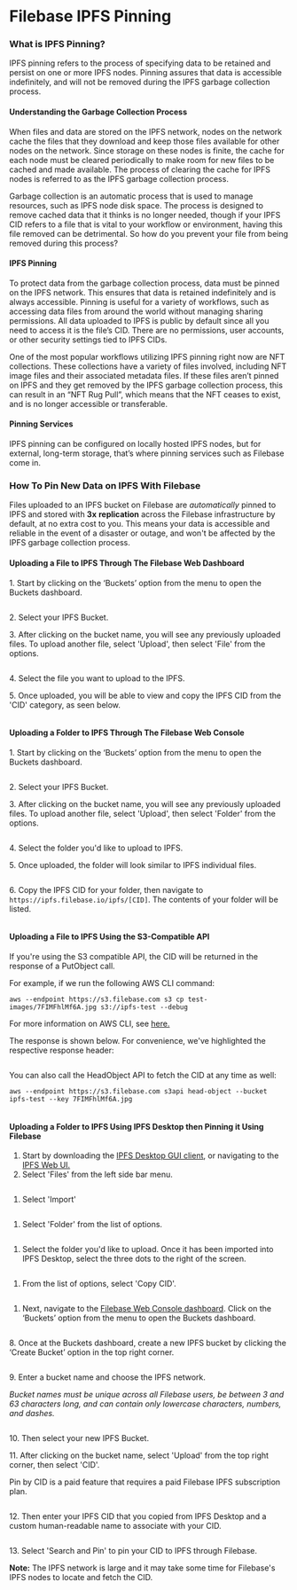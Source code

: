 # Filebase IPFS Pinning

### What is IPFS Pinning? <a href="#what-is-ipfs-pinning" id="what-is-ipfs-pinning"></a>

IPFS pinning refers to the process of specifying data to be retained and persist on one or more IPFS nodes. Pinning assures that data is accessible indefinitely, and will not be removed during the IPFS garbage collection process.

#### Understanding the Garbage Collection Process <a href="#understanding-the-garbage-collection-process" id="understanding-the-garbage-collection-process"></a>

When files and data are stored on the IPFS network, nodes on the network cache the files that they download and keep those files available for other nodes on the network. Since storage on these nodes is finite, the cache for each node must be cleared periodically to make room for new files to be cached and made available. The process of clearing the cache for IPFS nodes is referred to as the IPFS garbage collection process.

Garbage collection is an automatic process that is used to manage resources, such as IPFS node disk space. The process is designed to remove cached data that it thinks is no longer needed, though if your IPFS CID refers to a file that is vital to your workflow or environment, having this file removed can be detrimental. So how do you prevent your file from being removed during this process?

#### IPFS Pinning <a href="#ipfs-pinning" id="ipfs-pinning"></a>

To protect data from the garbage collection process, data must be pinned on the IPFS network. This ensures that data is retained indefinitely and is always accessible. Pinning is useful for a variety of workflows, such as accessing data files from around the world without managing sharing permissions. All data uploaded to IPFS is public by default since all you need to access it is the file’s CID. There are no permissions, user accounts, or other security settings tied to IPFS CIDs.

One of the most popular workflows utilizing IPFS pinning right now are NFT collections. These collections have a variety of files involved, including NFT image files and their associated metadata files. If these files aren’t pinned on IPFS and they get removed by the IPFS garbage collection process, this can result in an “NFT Rug Pull”, which means that the NFT ceases to exist, and is no longer accessible or transferable.

#### Pinning Services <a href="#pinning-services" id="pinning-services"></a>

IPFS pinning can be configured on locally hosted IPFS nodes, but for external, long-term storage, that’s where pinning services such as Filebase come in.

### How To Pin New Data on IPFS With Filebase <a href="#how-to-pin-new-data-on-ipfs-with-filebase" id="how-to-pin-new-data-on-ipfs-with-filebase"></a>

Files uploaded to an IPFS bucket on Filebase are _automatically_ pinned to IPFS and stored with **3x** **replication** across the Filebase infrastructure by default, at no extra cost to you. This means your data is accessible and reliable in the event of a disaster or outage, and won't be affected by the IPFS garbage collection process.

#### Uploading a File to IPFS Through The Filebase Web Dashboard <a href="#uploading-a-file-to-ipfs-through-the-filebase-web-dashboard" id="uploading-a-file-to-ipfs-through-the-filebase-web-dashboard"></a>

1\. Start by clicking on the ‘Buckets’ option from the menu to open the Buckets dashboard.

<figure><img src="https://docs.filebase.com/~gitbook/image?url=https%3A%2F%2F3861818989-files.gitbook.io%2F%7E%2Ffiles%2Fv0%2Fb%2Fgitbook-x-prod.appspot.com%2Fo%2Fspaces%252F-Lyjw7dWpiQtUFDa1pO0%252Fuploads%252FOPmPz12qis80U53ofzks%252FFilebase___Decentralized_Storage_Made_Easy.png%3Falt%3Dmedia%26token%3D466cecae-ac7f-4a57-b467-68d3a0c1b2af&#x26;width=768&#x26;dpr=4&#x26;quality=100&#x26;sign=4be207adb071e913ac8b7882dfd8b3a057d0fad36d102c7616540eab802e60c4" alt=""><figcaption></figcaption></figure>

2\. Select your IPFS Bucket.

3\. After clicking on the bucket name, you will see any previously uploaded files. To upload another file, select 'Upload', then select 'File' from the options.

<figure><img src="https://docs.filebase.com/~gitbook/image?url=https%3A%2F%2F3861818989-files.gitbook.io%2F%7E%2Ffiles%2Fv0%2Fb%2Fgitbook-x-prod.appspot.com%2Fo%2Fspaces%252F-Lyjw7dWpiQtUFDa1pO0%252Fuploads%252FqFGgqyCetcSx9mdL892q%252FFilebase___Decentralized_Storage_Made_Easy.png%3Falt%3Dmedia%26token%3Db197232a-9034-4947-b012-7420ba20d780&#x26;width=768&#x26;dpr=4&#x26;quality=100&#x26;sign=948a10819b227824e963b8b80686ff6d35c51beeed613156fcaddc2666c6b144" alt=""><figcaption></figcaption></figure>

4\. Select the file you want to upload to the IPFS.

5\. Once uploaded, you will be able to view and copy the IPFS CID from the 'CID' category, as seen below.

<figure><img src="https://docs.filebase.com/~gitbook/image?url=https%3A%2F%2F3861818989-files.gitbook.io%2F%7E%2Ffiles%2Fv0%2Fb%2Fgitbook-x-prod.appspot.com%2Fo%2Fspaces%252F-Lyjw7dWpiQtUFDa1pO0%252Fuploads%252F9ofAK5zugVY1TQsbNE6K%252FFilebase___Decentralized_Storage_Made_Easy.png%3Falt%3Dmedia%26token%3D4420bac7-30b5-4b90-b930-27108b6fae9d&#x26;width=768&#x26;dpr=4&#x26;quality=100&#x26;sign=9d5ff6c14d17587d43cad8be76c2b22c8ffb987c2f26e066b19acefeb923b9a1" alt=""><figcaption></figcaption></figure>

#### Uploading a Folder to IPFS Through The Filebase Web Console <a href="#uploading-a-folder-to-ipfs-through-the-filebase-web-console" id="uploading-a-folder-to-ipfs-through-the-filebase-web-console"></a>

1\. Start by clicking on the ‘Buckets’ option from the menu to open the Buckets dashboard.

<figure><img src="https://docs.filebase.com/~gitbook/image?url=https%3A%2F%2F3861818989-files.gitbook.io%2F%7E%2Ffiles%2Fv0%2Fb%2Fgitbook-x-prod.appspot.com%2Fo%2Fspaces%252F-Lyjw7dWpiQtUFDa1pO0%252Fuploads%252FOPmPz12qis80U53ofzks%252FFilebase___Decentralized_Storage_Made_Easy.png%3Falt%3Dmedia%26token%3D466cecae-ac7f-4a57-b467-68d3a0c1b2af&#x26;width=768&#x26;dpr=4&#x26;quality=100&#x26;sign=4be207adb071e913ac8b7882dfd8b3a057d0fad36d102c7616540eab802e60c4" alt=""><figcaption></figcaption></figure>

2\. Select your IPFS Bucket.

3\. After clicking on the bucket name, you will see any previously uploaded files. To upload another file, select 'Upload', then select 'Folder' from the options.

<figure><img src="https://docs.filebase.com/~gitbook/image?url=https%3A%2F%2F3861818989-files.gitbook.io%2F%7E%2Ffiles%2Fv0%2Fb%2Fgitbook-x-prod.appspot.com%2Fo%2Fspaces%252F-Lyjw7dWpiQtUFDa1pO0%252Fuploads%252FihyJw4JoOmlnnwknZ3Bp%252FFilebase___Decentralized_Storage_Made_Easy.png%3Falt%3Dmedia%26token%3Dd4dd8677-1239-425c-a814-91bba40ca32a&#x26;width=768&#x26;dpr=4&#x26;quality=100&#x26;sign=01e2bdf6df6cb2975fc8d1860c60938b993976fc4ca82b624ea740285ef510b1" alt=""><figcaption></figcaption></figure>

4\. Select the folder you'd like to upload to IPFS.

5\. Once uploaded, the folder will look similar to IPFS individual files.

<figure><img src="https://docs.filebase.com/~gitbook/image?url=https%3A%2F%2F3861818989-files.gitbook.io%2F%7E%2Ffiles%2Fv0%2Fb%2Fgitbook-x-prod.appspot.com%2Fo%2Fspaces%252F-Lyjw7dWpiQtUFDa1pO0%252Fuploads%252Fic587flpBOeqbsH41bev%252FFilebase___Decentralized_Storage_Made_Easy.png%3Falt%3Dmedia%26token%3Db50e1c96-2d97-403f-8cc8-b144ccad9274&#x26;width=768&#x26;dpr=4&#x26;quality=100&#x26;sign=463085f90bd8ade02913f78094313a68b292c7263d97e5f009ff65c12582ee95" alt=""><figcaption></figcaption></figure>

6\. Copy the IPFS CID for your folder, then navigate to `https://ipfs.filebase.io/ipfs/[CID]`. The contents of your folder will be listed.

<figure><img src="https://docs.filebase.com/~gitbook/image?url=https%3A%2F%2F3861818989-files.gitbook.io%2F%7E%2Ffiles%2Fv0%2Fb%2Fgitbook-x-prod.appspot.com%2Fo%2Fspaces%252F-Lyjw7dWpiQtUFDa1pO0%252Fuploads%252FeoOwDyMm9Vi4MtN7TgbH%252F_ipfs_QmbDerU94JSSzVbqmyrsEkFam3GQpjSDa9Wm1qnaB27t2Z.png%3Falt%3Dmedia%26token%3Dc5adc1cc-2337-475c-884b-91a1d513b327&#x26;width=768&#x26;dpr=4&#x26;quality=100&#x26;sign=ef381d8760261240328c9a9473fc1830da5bd98ee5a7b30fe5fd80104e4e6319" alt=""><figcaption></figcaption></figure>

#### Uploading a File to IPFS Using the S3-Compatible API <a href="#uploading-a-file-to-ipfs-using-the-s3-compatible-api" id="uploading-a-file-to-ipfs-using-the-s3-compatible-api"></a>

If you're using the S3 compatible API, the CID will be returned in the response of a PutObject call.

For example, if we run the following AWS CLI command:

`aws --endpoint https://s3.filebase.com s3 cp test-images/7FIMFhlMf6A.jpg s3://ipfs-test --debug`

For more information on AWS CLI, see [here.](https://docs.filebase.com/third-party-tools-and-clients/cli-tools/aws-cli)

The response is shown below. For convenience, we've highlighted the respective response header:

<figure><img src="https://docs.filebase.com/~gitbook/image?url=https%3A%2F%2F3861818989-files.gitbook.io%2F%7E%2Ffiles%2Fv0%2Fb%2Fgitbook-x-prod.appspot.com%2Fo%2Fspaces%252F-Lyjw7dWpiQtUFDa1pO0%252Fuploads%252FwlSrtLrgnF8jsBcKa0AO%252Fimage.png%3Falt%3Dmedia%26token%3D91af3c4c-e46d-4ce4-85d4-5a1c6b83e0d0&#x26;width=768&#x26;dpr=4&#x26;quality=100&#x26;sign=02142e5eee26d4cdabb010b92fbb04d6bfcd152b42dd3b0e379ae3d669aa51c7" alt=""><figcaption></figcaption></figure>

You can also call the HeadObject API to fetch the CID at any time as well:

`aws --endpoint https://s3.filebase.com s3api head-object --bucket ipfs-test --key 7FIMFhlMf6A.jpg`

<figure><img src="https://docs.filebase.com/~gitbook/image?url=https%3A%2F%2F3861818989-files.gitbook.io%2F%7E%2Ffiles%2Fv0%2Fb%2Fgitbook-x-prod.appspot.com%2Fo%2Fspaces%252F-Lyjw7dWpiQtUFDa1pO0%252Fuploads%252F5w5ICRiuYWPZDLQWP5Tp%252Fimage.png%3Falt%3Dmedia%26token%3D394cc51f-75c0-41c3-9868-cf55cad6eac8&#x26;width=768&#x26;dpr=4&#x26;quality=100&#x26;sign=1969439b7ebc9f11664ec904bc3164cc331c1f8d89f3e1838816808228b66923" alt=""><figcaption></figcaption></figure>

#### Uploading a Folder to IPFS Using IPFS Desktop then Pinning it Using Filebase <a href="#uploading-a-folder-to-ipfs-using-ipfs-desktop-then-pinning-it-using-filebase" id="uploading-a-folder-to-ipfs-using-ipfs-desktop-then-pinning-it-using-filebase"></a>

1. Start by downloading the [IPFS Desktop GUI client](https://github.com/ipfs/ipfs-desktop/releases), or navigating to the [IPFS Web UI.](https://github.com/ipfs/ipfs-webui)
2. Select 'Files' from the left side bar menu.

<figure><img src="https://docs.filebase.com/~gitbook/image?url=https%3A%2F%2F3861818989-files.gitbook.io%2F%7E%2Ffiles%2Fv0%2Fb%2Fgitbook-x-prod.appspot.com%2Fo%2Fspaces%252F-Lyjw7dWpiQtUFDa1pO0%252Fuploads%252FXweIVXPihfMe4P2GoyO7%252FScreen_Shot_2023-02-09_at_5_10_41_PM.png%3Falt%3Dmedia%26token%3Df44be514-b85f-4657-96bc-ab1017f0d073&#x26;width=768&#x26;dpr=4&#x26;quality=100&#x26;sign=a792728dd348017a57b686383efdb15618b493e5f10a332de10a64b3d3f86def" alt=""><figcaption></figcaption></figure>

1. Select 'Import'

<figure><img src="https://docs.filebase.com/~gitbook/image?url=https%3A%2F%2F3861818989-files.gitbook.io%2F%7E%2Ffiles%2Fv0%2Fb%2Fgitbook-x-prod.appspot.com%2Fo%2Fspaces%252F-Lyjw7dWpiQtUFDa1pO0%252Fuploads%252F5deSFfonf45VkqjjwF8g%252FScreen_Shot_2023-02-09_at_5_10_41_PM.png%3Falt%3Dmedia%26token%3D739c36c7-8dec-443c-bb01-e1798ea268b1&#x26;width=768&#x26;dpr=4&#x26;quality=100&#x26;sign=28a38fb32d8439c59b436b67300f2a18cbf7769ac3e6209ce7cb316bdcba3587" alt=""><figcaption></figcaption></figure>

1. Select 'Folder' from the list of options.

<figure><img src="https://docs.filebase.com/~gitbook/image?url=https%3A%2F%2F3861818989-files.gitbook.io%2F%7E%2Ffiles%2Fv0%2Fb%2Fgitbook-x-prod.appspot.com%2Fo%2Fspaces%252F-Lyjw7dWpiQtUFDa1pO0%252Fuploads%252FkMK0fmOPHsK00yDUObIH%252FScreen_Shot_2023-02-09_at_5_10_48_PM.png%3Falt%3Dmedia%26token%3D87a5738d-887f-4a4b-bcb2-9a50155d11ac&#x26;width=768&#x26;dpr=4&#x26;quality=100&#x26;sign=6f9d379e743b956ea4f3ab900d6a13b16e8f0271f5ad8222c9cb0d9706f0fffa" alt=""><figcaption></figcaption></figure>

1. Select the folder you'd like to upload. Once it has been imported into IPFS Desktop, select the three dots to the right of the screen.

<figure><img src="https://docs.filebase.com/~gitbook/image?url=https%3A%2F%2F3861818989-files.gitbook.io%2F%7E%2Ffiles%2Fv0%2Fb%2Fgitbook-x-prod.appspot.com%2Fo%2Fspaces%252F-Lyjw7dWpiQtUFDa1pO0%252Fuploads%252FXG48UR4VokELS1daWSef%252FScreen_Shot_2023-02-09_at_5_11_14_PM.png%3Falt%3Dmedia%26token%3Dfd9c5e7e-7180-4f86-87b7-9604fdab5da2&#x26;width=768&#x26;dpr=4&#x26;quality=100&#x26;sign=3f03193726a79390effc5ee79e1d27992edac1ca120c0fd5d0eb55c62264467f" alt=""><figcaption></figcaption></figure>

1. From the list of options, select 'Copy CID'.

<figure><img src="https://docs.filebase.com/~gitbook/image?url=https%3A%2F%2F3861818989-files.gitbook.io%2F%7E%2Ffiles%2Fv0%2Fb%2Fgitbook-x-prod.appspot.com%2Fo%2Fspaces%252F-Lyjw7dWpiQtUFDa1pO0%252Fuploads%252FIkXxryFhFkrT0PhJo6Lx%252FScreen_Shot_2023-02-09_at_5_11_26_PM.png%3Falt%3Dmedia%26token%3D08765e72-6953-4fd0-8cf5-ffc195783424&#x26;width=768&#x26;dpr=4&#x26;quality=100&#x26;sign=575c6cd7bb1fdb1f7ec5da71308108ab4caf1dfbd969837f90f9245a7dd93e90" alt=""><figcaption></figcaption></figure>

1. Next, navigate to the [Filebase Web Console dashboard](https://console.filebase.com/). Click on the ‘Buckets’ option from the menu to open the Buckets dashboard.

<figure><img src="https://docs.filebase.com/~gitbook/image?url=https%3A%2F%2F3861818989-files.gitbook.io%2F%7E%2Ffiles%2Fv0%2Fb%2Fgitbook-x-prod.appspot.com%2Fo%2Fspaces%252F-Lyjw7dWpiQtUFDa1pO0%252Fuploads%252FxLGj2qFG1UH6zlcrGAYa%252F1.png%3Falt%3Dmedia%26token%3D69844a9b-a2b5-4a72-af8f-59157d5c5dde&#x26;width=768&#x26;dpr=4&#x26;quality=100&#x26;sign=9eb7c8b24514ba6cebc9892181bd791d8d571b918873079504b03828e7e9ec86" alt=""><figcaption></figcaption></figure>

8\. Once at the Buckets dashboard, create a new IPFS bucket by clicking the ‘Create Bucket’ option in the top right corner.

<figure><img src="https://docs.filebase.com/~gitbook/image?url=https%3A%2F%2F3861818989-files.gitbook.io%2F%7E%2Ffiles%2Fv0%2Fb%2Fgitbook-x-prod.appspot.com%2Fo%2Fspaces%252F-Lyjw7dWpiQtUFDa1pO0%252Fuploads%252Fj1Uyqbq21NCgdt1S78Zu%252F2.png%3Falt%3Dmedia%26token%3Ddcae939d-740f-40a7-96ab-59e68a330666&#x26;width=768&#x26;dpr=4&#x26;quality=100&#x26;sign=31abb4316dedeac86f33d2df2857497dcf6954af0a0221c904466686c3b252ea" alt=""><figcaption></figcaption></figure>

9\. Enter a bucket name and choose the IPFS network.

_Bucket names must be unique across all Filebase users, be between 3 and 63 characters long, and can contain only lowercase characters, numbers, and dashes._

<figure><img src="https://docs.filebase.com/~gitbook/image?url=https%3A%2F%2F3861818989-files.gitbook.io%2F%7E%2Ffiles%2Fv0%2Fb%2Fgitbook-x-prod.appspot.com%2Fo%2Fspaces%252F-Lyjw7dWpiQtUFDa1pO0%252Fuploads%252F15jJc8wlMDJFC9Hsjk6X%252Fipfs-bucket.png%3Falt%3Dmedia%26token%3Dfdd6b205-2379-4708-8439-6058c7d60fa8&#x26;width=768&#x26;dpr=4&#x26;quality=100&#x26;sign=861ef655216afd9e831c0350f3b785adc16fa141e644b7747042a83e5d9d4956" alt=""><figcaption></figcaption></figure>

10\. Then select your new IPFS Bucket.

11\. After clicking on the bucket name, select 'Upload' from the top right corner, then select 'CID'.

Pin by CID is a paid feature that requires a paid Filebase IPFS subscription plan.

<figure><img src="https://docs.filebase.com/~gitbook/image?url=https%3A%2F%2F3861818989-files.gitbook.io%2F%7E%2Ffiles%2Fv0%2Fb%2Fgitbook-x-prod.appspot.com%2Fo%2Fspaces%252F-Lyjw7dWpiQtUFDa1pO0%252Fuploads%252FlPnHWiG5OUM1aoc0BExz%252FPasted_Image_7_19_22__3_18_PM.png%3Falt%3Dmedia%26token%3Df257b951-c45d-491e-ab1a-cde3d81de510&#x26;width=768&#x26;dpr=4&#x26;quality=100&#x26;sign=15be35d82fbd58f2a53916feed05b5df23db5d734f20efd42bc2bdd4f830c00d" alt=""><figcaption></figcaption></figure>

12\. Then enter your IPFS CID that you copied from IPFS Desktop and a custom human-readable name to associate with your CID.

<figure><img src="https://docs.filebase.com/~gitbook/image?url=https%3A%2F%2F3861818989-files.gitbook.io%2F%7E%2Ffiles%2Fv0%2Fb%2Fgitbook-x-prod.appspot.com%2Fo%2Fspaces%252F-Lyjw7dWpiQtUFDa1pO0%252Fuploads%252F5HjZQXpP8ZqV3BIyTggW%252Fimage.png%3Falt%3Dmedia%26token%3D13ac8d9d-7e14-4aa7-91ca-5a21ba090762&#x26;width=768&#x26;dpr=4&#x26;quality=100&#x26;sign=9dd6e2072a907af27cdd45e7a7f78a4d8cea125fe29297fc70b3ff3faa89463a" alt=""><figcaption></figcaption></figure>

13\. Select 'Search and Pin' to pin your CID to IPFS through Filebase.

**Note:** The IPFS network is large and it may take some time for Filebase's IPFS nodes to locate and fetch the CID.
